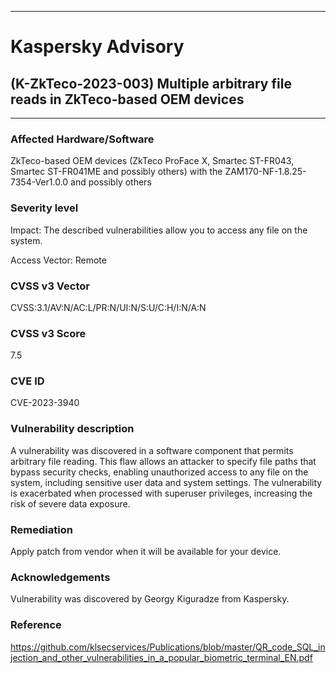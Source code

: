 ***
# Kaspersky Advisory
## (K-ZkTeco-2023-003) Multiple arbitrary file reads in ZkTeco-based OEM devices
***
### Affected Hardware/Software
ZkTeco-based OEM devices (ZkTeco ProFace X, Smartec ST-FR043, Smartec ST-FR041ME and possibly others) with the ZAM170-NF-1.8.25-7354-Ver1.0.0 and possibly others
### Severity level
Impact: The described vulnerabilities allow you to access any file on the system.

Access Vector: Remote
### CVSS v3 Vector

CVSS:3.1/AV:N/AC:L/PR:N/UI:N/S:U/C:H/I:N/A:N
### CVSS v3 Score

7.5
### CVE ID

CVE-2023-3940
### Vulnerability description
A vulnerability was discovered in a software component that permits arbitrary file reading. This flaw allows an attacker to specify file paths that bypass security checks, enabling unauthorized access to any file on the system, including sensitive user data and system settings. The vulnerability is exacerbated when processed with superuser privileges, increasing the risk of severe data exposure.
### Remediation
Apply patch from vendor when it will be available for your device.
### Acknowledgements
Vulnerability was discovered by Georgy Kiguradze from Kaspersky.
### Reference
https://github.com/klsecservices/Publications/blob/master/QR_code_SQL_injection_and_other_vulnerabilities_in_a_popular_biometric_terminal_EN.pdf
